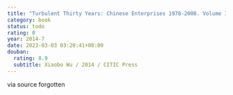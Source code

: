 ```yaml
---
title: "Turbulent Thirty Years: Chinese Enterprises 1978-2008. Volume I"
category: book
status: todo
rating: 0
year: 2014-7
date: 2023-03-03 03:20:41+08:00
douban:
  rating: 8.9
  subtitle: Xiaobo Wu / 2014 / CITIC Press
---
```


via source forgotten
